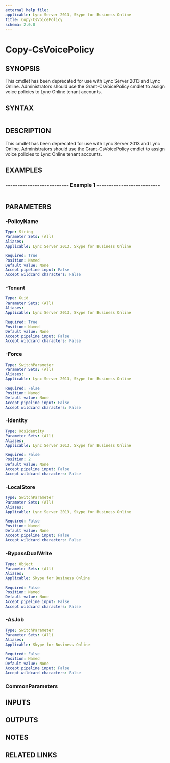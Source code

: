```yaml
---
external help file: 
applicable: Lync Server 2013, Skype for Business Online
title: Copy-CsVoicePolicy
schema: 2.0.0
---
```


# Copy-CsVoicePolicy

## SYNOPSIS
This cmdlet has been deprecated for use with Lync Server 2013 and Lync Online. Administrators should use the Grant-CsVoicePolicy cmdlet to assign voice policies to Lync Online tenant accounts.

## SYNTAX

```

```

## DESCRIPTION
This cmdlet has been deprecated for use with Lync Server 2013 and Lync Online. Administrators should use the Grant-CsVoicePolicy cmdlet to assign voice policies to Lync Online tenant accounts.

## EXAMPLES

### -------------------------- Example 1 --------------------------
```

```


## PARAMETERS

### -PolicyName

```yaml
Type: String
Parameter Sets: (All)
Aliases: 
Applicable: Lync Server 2013, Skype for Business Online

Required: True
Position: Named
Default value: None
Accept pipeline input: False
Accept wildcard characters: False
```

### -Tenant

```yaml
Type: Guid
Parameter Sets: (All)
Aliases: 
Applicable: Lync Server 2013, Skype for Business Online

Required: True
Position: Named
Default value: None
Accept pipeline input: False
Accept wildcard characters: False
```

### -Force

```yaml
Type: SwitchParameter
Parameter Sets: (All)
Aliases: 
Applicable: Lync Server 2013, Skype for Business Online

Required: False
Position: Named
Default value: None
Accept pipeline input: False
Accept wildcard characters: False
```

### -Identity

```yaml
Type: XdsIdentity
Parameter Sets: (All)
Aliases: 
Applicable: Lync Server 2013, Skype for Business Online

Required: False
Position: 2
Default value: None
Accept pipeline input: False
Accept wildcard characters: False
```

### -LocalStore

```yaml
Type: SwitchParameter
Parameter Sets: (All)
Aliases: 
Applicable: Lync Server 2013, Skype for Business Online

Required: False
Position: Named
Default value: None
Accept pipeline input: False
Accept wildcard characters: False
```

### -BypassDualWrite

```yaml
Type: Object
Parameter Sets: (All)
Aliases: 
Applicable: Skype for Business Online

Required: False
Position: Named
Default value: None
Accept pipeline input: False
Accept wildcard characters: False
```

### -AsJob

```yaml
Type: SwitchParameter
Parameter Sets: (All)
Aliases: 
Applicable: Skype for Business Online

Required: False
Position: Named
Default value: None
Accept pipeline input: False
Accept wildcard characters: False
```

### CommonParameters

## INPUTS

## OUTPUTS

## NOTES

## RELATED LINKS